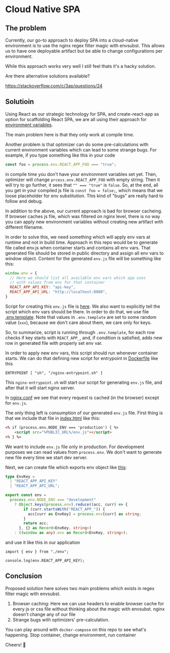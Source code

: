 # Cloud Native SPA

## The problem

Currently, our go-to approach to deploy SPA into a cloud-native environment is to use the nginx 
regex filter magic with envsubst. This allows us to have one deployable artifact but be able 
to change configurations per environment.

While this approach works very well I still feel thats it's a hacky solution.

Are there alternative solutions available?

https://stackoverflow.com/c/3ap/questions/24

## Solutioin

Using React as our strategic technology for SPA, and create-react-app as option for scaffolding 
React SPA, we are all using their approach for [environment variables](https://create-react-app.dev/docs/adding-custom-environment-variables). 

The main problem here is that they only work at compile time. 

Another problem is that optimizer can do some pre-calculations with current environment variables 
which can lead to some strange bugs. For example, if you type something like this in your code
```ts
const foo = process.env.REACT_APP_FOO === "true";
```
in compile time you don't have your environment variables set yet. Then, optimizer will change
`prcess.env.REACT_APP_FOO` with empty string. Then it will try to go further, it sees that `"" === "true"`
is `false`. So, at the end, all you get in your compiled js file is `const foo = false;`, which means
that we loose placeholder for env substitution. This kind of "bugs" are really hard to follow and debug. 

In addition to the above, our current approach is bad for browser cacheing. If browser caches js file, 
which was filtered on nginx level, there is no way you can apply new environment variables 
without creating new artifact with different filename.

In order to solve this, we need something which will apply env vars at runtime and not in build time. 
Approach in this repo would be to generate file called env.js when container starts and 
contains all env vars. That generated file should be stored in public directory and assign 
all env vars to window object. Content for the generated `env.js` file will be something like this:

```js
window.env = {
  // Here we should list all available env vars which app uses 
  // with values from env for that container
  REACT_APP_API_KEY: "api-key",
  REACT_APP_API_URL: "http://localhost:8080",
}
```

Script for creating this `env.js` file is [here](scripts/generate-env-file.sh). 
We also want to explicitly tell the script which env vars should be there. In order to do that, 
we use file [.env.template](.env.template). 
Note that values in `.env.template` are set to some random value (`xxx`), 
because we don't care about them, we care only for keys. 

So, to summarize, script is running through `.env.template`, for each row checks if key starts with 
`REACT_APP_`, and, if condition is satisfied, adds new row in generated file with properly set env var.

In order to apply new env vars, this script should run whenever container starts. 
We can do that defining new script for entrypoint in [Dockerfile](Dockerfile) like this 
```
ENTRYPOINT [ "sh", "/nginx-entrypoint.sh" ]
```
This `nginx-entrypoint.sh` will start our script for generating `env.js` file, and after that it 
will start nginx server.

In [nginx.conf](nginx.conf) we see that every request is cached (in the browser) except for `env.js`. 

The only thing left is consumption of our generated `env.js` file. First thing is that we 
include that file in [index.html](public/index.html) like this: 

```html
<% if (process.env.NODE_ENV === 'production') { %>
    <script src="%PUBLIC_URL%/env.js"></script>
<% } %>
```
We want to include `env.js` file only in production. For development purposes we can read values 
from `process.env`. We don't want to generate new file every time we start dev server.

Next, we can create file which exports env object like [this](src/env.ts):
```ts
type EnvKey =
  | "REACT_APP_API_KEY"
  | "REACT_APP_API_URL";

export const env =
  process.env.NODE_ENV === "development"
    ? Object.keys(process.env).reduce((acc, curr) => {
        if (curr.startsWith("REACT_APP_")) {
          acc[curr as EnvKey] = process.env[curr] as string;
        }
        return acc;
      }, {} as Record<EnvKey, string>)
    : ((window as any).env as Record<EnvKey, string>);
```
and use it like this in our application
```tsx
import { env } from "./env";

console.log(env.REACT_APP_API_KEY);
```

## Conclusion
Proposed solution here solves two main problems which exists in regex filter magic with envsubst.

1. Browser caching: Here we can use headers to enable browser cache for every js or css file 
   without thinking about the magic with envsubst. nginx doesn't change any of our file
2. Strange bugs with optimizers' pre-calculation. 

You can play around with `docker-compose` on this repo to see what's happening. 
Stop container, change environment, run container

Cheers! 🍻
